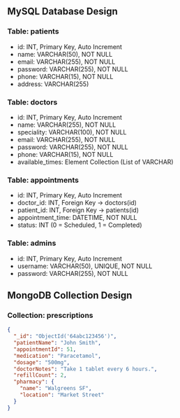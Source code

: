 ## MySQL Database Design

### Table: patients
- id: INT, Primary Key, Auto Increment
- name: VARCHAR(50), NOT NULL
- email: VARCHAR(255), NOT NULL
- password: VARCHAR(255), NOT NULL
- phone: VARCHAR(15), NOT NULL
- address: VARCHAR(255)

### Table: doctors
- id: INT, Primary Key, Auto Increment
- name: VARCHAR(255), NOT NULL
- speciality: VARCHAR(100), NOT NULL
- email: VARCHAR(255), NOT NULL
- password: VARCHAR(255), NOT NULL
- phone: VARCHAR(15), NOT NULL
- available_times: Element Collection (List of VARCHAR)

### Table: appointments
- id: INT, Primary Key, Auto Increment
- doctor_id: INT, Foreign Key → doctors(id)
- patient_id: INT, Foreign Key → patients(id)
- appointment_time: DATETIME, NOT NULL
- status: INT (0 = Scheduled, 1 = Completed)

### Table: admins
- id: INT, Primary Key, Auto Increment
- username: VARCHAR(50), UNIQUE, NOT NULL
- password: VARCHAR(255), NOT NULL

## MongoDB Collection Design

### Collection: prescriptions
```json
{
  "_id": "ObjectId('64abc123456')",
  "patientName": "John Smith",
  "appointmentId": 51,
  "medication": "Paracetamol",
  "dosage": "500mg",
  "doctorNotes": "Take 1 tablet every 6 hours.",
  "refillCount": 2,
  "pharmacy": {
    "name": "Walgreens SF",
    "location": "Market Street"
  }
}
